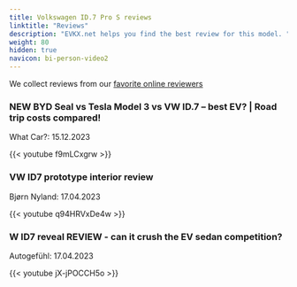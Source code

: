 ```yaml
---
title: Volkswagen ID.7 Pro S reviews
linktitle: "Reviews"
description: "EVKX.net helps you find the best review for this model. "
weight: 80
hidden: true
navicon: bi-person-video2
---
```

We collect reviews from our [favorite online reviewers](../../../../../guides/evreviewers/)

<div class="container text-center shadow p-2 pe-4 mb-5 bg-body-tertiary rounded border">
<h3>NEW BYD Seal vs Tesla Model 3 vs VW ID.7 – best EV? | Road trip costs compared! </h3>
<p>What Car?: 15.12.2023</p>

{{< youtube f9mLCxgrw >}}

</div>
<div class="container text-center shadow p-2 pe-4 mb-5 bg-body-tertiary rounded border">
<h3>VW ID7 prototype interior review</h3>
<p>Bjørn Nyland: 17.04.2023</p>

{{< youtube q94HRVxDe4w >}}

</div>
<div class="container text-center shadow p-2 pe-4 mb-5 bg-body-tertiary rounded border">
<h3>W ID7 reveal REVIEW - can it crush the EV sedan competition?</h3>
<p>Autogefühl: 17.04.2023</p>

{{< youtube jX-jPOCCH5o >}}

</div>
